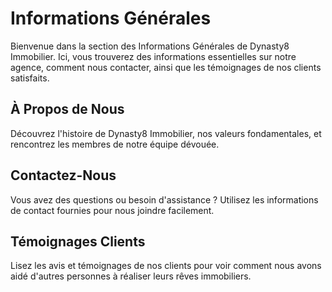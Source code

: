 # Informations Générales

Bienvenue dans la section des Informations Générales de Dynasty8 Immobilier. Ici, vous trouverez des informations essentielles sur notre agence, comment nous contacter, ainsi que les témoignages de nos clients satisfaits.

## À Propos de Nous

Découvrez l'histoire de Dynasty8 Immobilier, nos valeurs fondamentales, et rencontrez les membres de notre équipe dévouée.

## Contactez-Nous

Vous avez des questions ou besoin d'assistance ? Utilisez les informations de contact fournies pour nous joindre facilement.

## Témoignages Clients

Lisez les avis et témoignages de nos clients pour voir comment nous avons aidé d'autres personnes à réaliser leurs rêves immobiliers.
